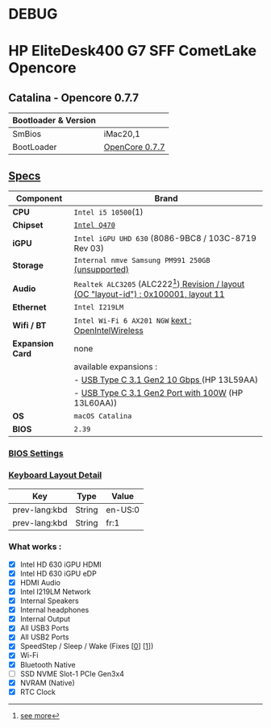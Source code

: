 # DEBUG
# HP EliteDesk400 G7 SFF CometLake Opencore 
## Catalina - Opencore 0.7.7


| Bootloader & Version     ||
|----       |---|
|SmBios     | 	iMac20,1|
|BootLoader | 	[OpenCore 0.7.7](https://dortania.github.io/OpenCore-Install-Guide/config.plist/comet-lake.html) |



## [Specs](https://support.hp.com/us-en/document/c06713398)

| Component      | Brand                                     |
|----------------|-------------------------------------------|
| **CPU**        | `Intel i5 10500`(1)                                                                    |
| **Chipset**    | [`Intel Q470`]() |
| **iGPU**       | `Intel iGPU UHD 630` (8086-9BC8 / 103C-8719 Rev 03)       |
| **Storage**    | `Internal nmve Samsung PM991 250GB` [(unsupported)](https://dortania.github.io/Anti-Hackintosh-Buyers-Guide/Storage.html)                     |
| **Audio**      | `Realtek ALC3205` (ALC222[^1])[ Revision / layout (OC "layout-id") : 0x100001, layout 11](https://github.com/acidanthera/AppleALC/wiki/Supported-codecs)              |
| **Ethernet**   | `Intel I219LM`                            |
| **Wifi / BT**   | `Intel Wi-Fi 6 AX201 NGW` [kext : OpenIntelWireless](https://github.com/OpenIntelWireless/itlwm/releases/tag/v2.1.0)                            |
| **Expansion Card**   | none |
|    |  available expansions :  |
|    |  - [USB Type C 3.1 Gen2 10 Gbps ](https://www8.hp.com/h20195/v2/GetPDF.aspx/c06712909.pdf) (HP 13L59AA)  |
|    |  - [USB Type C 3.1 Gen2 Port with 100W](https://www8.hp.com/h20195/v2/GetPDF.aspx/c06712909.pdf) (HP 13L60AA)) |
| **OS**         | `macOS Catalina`          |
| **BIOS**       | `2.39`                    |

[^1]: [see more](https://github.com/CLAY-BIOS/Lenovo-ThinkPad-T450s-Hackintosh-OpenCore/blob/master/EFI/OC/Kexts/AppleALC.kext/Contents/Info.plist)


### [BIOS Settings](https://dortania.github.io/OpenCore-Install-Guide/config.plist/comet-lake.html#intel-bios-settings)


### [Keyboard Layout Detail](https://github.com/acidanthera/OpenCorePkg/blob/master/Utilities/AppleKeyboardLayouts/AppleKeyboardLayouts.txt) 


|Key 	          |Type     |	Value   |
|----           |---      |---      |
|prev-lang:kbd 	|String 	|en-US:0  |
|prev-lang:kbd 	|String 	|fr:1     |



### What works :

- [x] Intel HD 630 iGPU HDMI 
- [x] Intel HD 630 iGPU eDP 
- [x] HDMI Audio
- [x] Intel I219LM Network
- [x] Internal Speakers
- [x] Internal headphones
- [x] Internal Output
- [x] All USB3 Ports 
- [x] All USB2 Ports 
- [x] SpeedStep / Sleep / Wake  (Fixes [[0](https://dortania.github.io/OpenCore-Post-Install/universal/sleep.html#preparations)] [[1](https://www.tonymacx86.com/threads/the-cause-of-sleep-wake-issues-with-hd530-hd630.295700/page-2)])
- [x] Wi-Fi  
- [x] Bluetooth Native
- [ ] SSD NVME Slot-1 PCIe Gen3x4
- [x] NVRAM (Native)
- [x] RTC Clock
